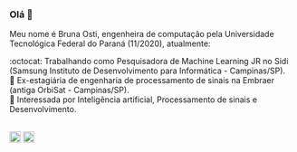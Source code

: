 ### Olá 👋

Meu nome é Bruna Osti, engenheira de computação pela Universidade Tecnológica Federal do Paraná (11/2020), atualmente:

:octocat: Trabalhando como Pesquisadora de Machine Learning JR no Sidi (Samsung Instituto de Desenvolvimento para Informática - Campinas/SP). <br>
:briefcase:  Ex-estagiária de engenharia de processamento de sinais na Embraer (antiga OrbiSat - Campinas/SP). <br>
:telescope:  Interessada por Inteligência artificial, Processamento de sinais e Desenvolvimento. <br>
<br>

<a href = "https://www.linkedin.com/in/brunaosti19/"><img src="https://media.glassdoor.com/sqll/34865/linkedin-squarelogo-1559685522766.png" width=20 height=20></a> 
<a href = "https://www.kaggle.com/brunaostii"><img src= "https://storage.scolary.com/storage/file/public/71b68248-ba0a-4b26-b15f-0c77cdf341cd.svg" width=20 height=20></a>
